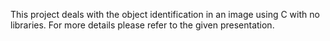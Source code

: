 This project deals with the object identification in an image using C with no libraries. For more details please refer to the given presentation.
